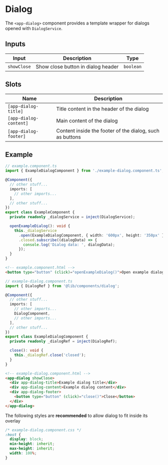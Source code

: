 # Dialog

The `<app-dialog>` component provides a template wrapper for dialogs opened with `DialogService`.

## Inputs

| Input       | Description                        | Type      |
| ----------- | ---------------------------------- | --------- |
| `showClose` | Show close button in dialog header | `boolean` |

## Slots

| Name                   | Description                                              |
| ---------------------- | -------------------------------------------------------- |
| `[app-dialog-title]`   | Title content in the header of the dialog                |
| `[app-dialog-content]` | Main content of the dialog                               |
| `[app-dialog-footer]`  | Content inside the footer of the dialog, such as buttons |

## Example

```typescript
// example.component.ts
import { ExampleDialogComponent } from './example-dialog.component.ts';

@Component({
  // other stuff...
  imports: [
    // other imports...
  ],
  // other stuff...
})
export class ExampleComponent {
  private readonly _dialogService = inject(DialogService);

  openExampleDialog(): void {
    this._dialogService
      .open(ExampleDialogComponent, { width: '600px', height: '350px' })
      .closed.subscribe((dialogData) => {
        console.log('Dialog data: ', dialogData);
      });
  }
}
```

```html
<!-- example.component.html -->
<button type="button" (click)="openExampleDialog()">Open example dialog</button>
```

```typescript
// example-dialog.component.ts
import { DialogRef } from '@lib/components/dialog';

@Component({
  // other stuff...
  imports: [
    // other imports...
    DialogComponent,
    // other imports...
  ],
  // other stuff...
})
export class ExampleDialogComponent {
  private readonly _dialogRef = inject(DialogRef);

  close(): void {
    this._dialogRef.close('closed');
  }
}
```

```html
<!-- example-dialog.component.html -->
<app-dialog showClose>
  <div app-dialog-title>Example dialog title</div>
  <div app-dialog-content>Example dialog content</div>
  <div app-dialog-footer>
    <button type="button" (click)="close()">Close</button>
  </div>
</app-dialog>
```

The following styles are **recommended** to allow dialog to fit inside its overlay

```css
/* example-dialog.component.css */
:host {
  display: block;
  min-height: inherit;
  max-height: inherit;
  width: 100%;
}
```
